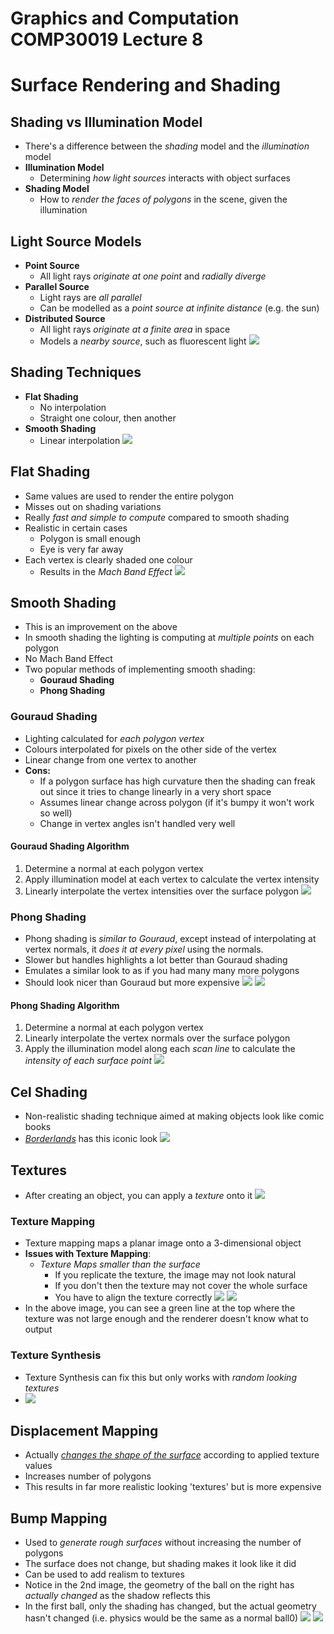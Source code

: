 Graphics and Computation COMP30019 Lecture 8
============================================

# Surface Rendering and Shading

## Shading vs Illumination Model
- There's a difference between the *shading* model and the *illumination* model
- **Illumination Model**
	- Determining *how light sources* interacts with object surfaces
- **Shading Model**
	- How to *render the faces of polygons* in the scene, given the illumination

## Light Source Models
- **Point Source**
	- All light rays *originate at one point* and *radially diverge*
- **Parallel Source**
	- Light rays are *all parallel*
	- Can be modelled as a *point source at infinite distance* (e.g. the sun)
- **Distributed Source**
	- All light rays *originate at a finite area* in space
	- Models a *nearby source*, such as fluorescent light
![](lec8/lec80.png)

## Shading Techniques
- **Flat Shading**
	- No interpolation
	- Straight one colour, then another
- **Smooth Shading**
	- Linear interpolation
![](lec8/lec81.png)

## Flat Shading
- Same values are used to render the entire polygon
- Misses out on shading variations
- Really *fast and simple to compute* compared to smooth shading
- Realistic in certain cases
	- Polygon is small enough
	- Eye is very far away
- Each vertex is clearly shaded one colour
	- Results in the *Mach Band Effect*
![](lec8/lec82.png)

## Smooth Shading
- This is an improvement on the above
- In smooth shading the lighting is computing at *multiple points* on each polygon
- No Mach Band Effect
- Two popular methods of implementing smooth shading:
	- **Gouraud Shading**
	- **Phong Shading**

### Gouraud Shading
- Lighting calculated for *each polygon vertex*
- Colours interpolated for pixels on the other side of the vertex
- Linear change from one vertex to another
- **Cons:**
	- If a polygon surface has high curvature then the shading can freak out since it tries to change linearly in a very short space
	- Assumes linear change across polygon (if it's bumpy it won't work so well)
	- Change in vertex angles isn't handled very well

#### Gouraud Shading Algorithm
1. Determine a normal at each polygon vertex
2. Apply illumination model at each vertex to calculate the vertex intensity
3. Linearly interpolate the vertex intensities over the surface polygon
![](lec8/lec83.png)

### Phong Shading
- Phong shading is *similar to Gouraud*, except instead of interpolating at vertex normals, it *does it at every pixel* using the normals.
- Slower but handles highlights a lot better than Gouraud shading
- Emulates a similar look to as if you had many many more polygons
- Should look nicer than Gouraud but more expensive
![](lec8/lec85.png)
![](lec8/lec86.png)

#### Phong Shading Algorithm
1. Determine a normal at each polygon vertex
2. Linearly interpolate the vertex normals over the surface polygon
3. Apply the illumination model along each *scan line* to calculate the *intensity of each surface point*
![](lec8/lec84.png)

## Cel Shading
- Non-realistic shading technique aimed at making objects look like comic books
- [*Borderlands*](https://www.youtube.com/watch?v=gXl9mqlRqKY) has this iconic look
![](lec8/lec87.png)

## Textures
- After creating an object, you can apply a *texture* onto it
![](lec8/lec88.png)

### Texture Mapping
- Texture mapping maps a planar image onto a 3-dimensional object
- **Issues with Texture Mapping**:
	- *Texture Maps smaller than the surface*
		- If you replicate the texture, the image may not look natural
		- If you don't then the texture may not cover the whole surface
		- You have to align the texture correctly
![](lec8/lec812.png)
![](lec8/lec89.png)
- In the above image, you can see a green line at the top where the texture was not large enough and the renderer doesn't know what to output

### Texture Synthesis
- Texture Synthesis can fix this but only works with *random looking textures*
- ![](lec8/lec810.png)

## Displacement Mapping
- Actually [*changes the shape of the surface*](https://www.youtube.com/watch?v=FWwUp7Oz1Lw) according to applied texture values
- Increases number of polygons
- This results in far more realistic looking 'textures' but is more expensive

## Bump Mapping
- Used to *generate rough surfaces* without increasing the number of polygons
- The surface does not change, but shading makes it look like it did
- Can be used to add realism to textures
- Notice in the 2nd image, the geometry of the ball on the right has *actually changed* as the shadow reflects this
- In the first ball, only the shading has changed, but the actual geometry hasn't changed (i.e. physics would be the same as a normal ball0)
![](lec8/lec813.png)
![](lec8/lec814.png)